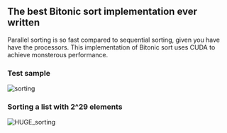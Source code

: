 ## The best Bitonic sort implementation ever written
Parallel sorting is so fast compared to sequential sorting, given you have have the processors. This implementation of Bitonic sort uses CUDA to achieve monsterous performance. 

### Test sample
![sorting](https://i.imgur.com/0YiMWuR.png)

### Sorting a list with 2^29 elements
![HUGE_sorting](https://i.imgur.com/vWRyYnA.png)
